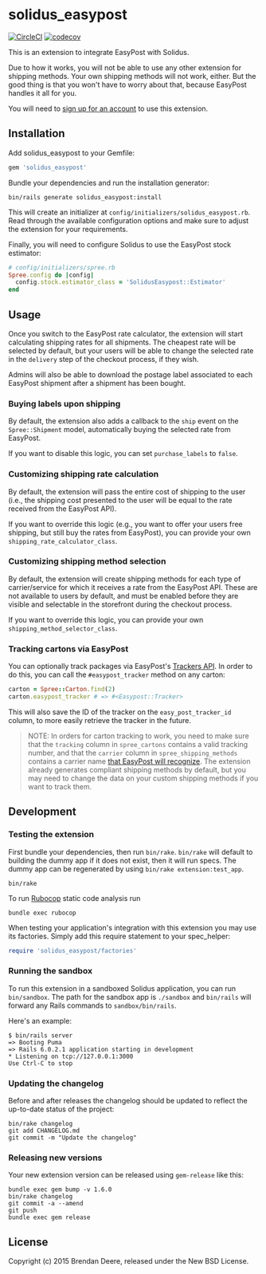 # solidus_easypost

[![CircleCI](https://circleci.com/gh/solidusio-contrib/solidus_easypost.svg?style=shield)](https://circleci.com/gh/solidusio-contrib/solidus_easypost)
[![codecov](https://codecov.io/gh/solidusio-contrib/solidus_easypost/branch/master/graph/badge.svg)](https://codecov.io/gh/solidusio-contrib/solidus_easypost)

This is an extension to integrate EasyPost with Solidus.

Due to how it works, you will not be able to use any other extension for shipping methods. Your own
shipping methods will not work, either. But the good thing is that you won't have to worry about
that, because EasyPost handles it all for you.

You will need to [sign up for an account](https://www.easypost.com/) to use this extension.

## Installation

Add solidus_easypost to your Gemfile:

```ruby
gem 'solidus_easypost'
```

Bundle your dependencies and run the installation generator:

```shell
bin/rails generate solidus_easypost:install
```

This will create an initializer at `config/initializers/solidus_easypost.rb`. Read through the
available configuration options and make sure to adjust the extension for your requirements.

Finally, you will need to configure Solidus to use the EasyPost stock estimator:

```ruby
# config/initializers/spree.rb
Spree.config do |config|
  config.stock.estimator_class = 'SolidusEasypost::Estimator'
end
```

## Usage

Once you switch to the EasyPost rate calculator, the extension will start calculating shipping rates
for all shipments. The cheapest rate will be selected by default, but your users will be able to
change the selected rate in the `delivery` step of the checkout process, if they wish.

Admins will also be able to download the postage label associated to each EasyPost shipment after
a shipment has been bought. 

### Buying labels upon shipping

By default, the extension also adds a callback to the `ship` event on the `Spree::Shipment` model,
automatically buying the selected rate from EasyPost.

If you want to disable this logic, you can set `purchase_labels` to `false`.

### Customizing shipping rate calculation

By default, the extension will pass the entire cost of shipping to the user (i.e., the shipping cost
presented to the user will be equal to the rate received from the EasyPost API).

If you want to override this logic (e.g., you want to offer your users free shipping, but still buy
the rates from EasyPost), you can provide your own `shipping_rate_calculator_class`.

### Customizing shipping method selection

By default, the extension will create shipping methods for each type of carrier/service for which it
receives a rate from the EasyPost API. These are not available to users by default, and must be
enabled before they are visible and selectable in the storefront during the checkout process.

If you want to override this logic, you can provide your own `shipping_method_selector_class`.

### Tracking cartons via EasyPost

You can optionally track packages via EasyPost's [Trackers API](https://www.easypost.com/docs/api#trackers).
In order to do this, you can call the `#easypost_tracker` method on any carton:

```ruby
carton = Spree::Carton.find(2)
carton.easypost_tracker # => #<Easypost::Tracker>
```

This will also save the ID of the tracker on the `easy_post_tracker_id` column, to more easily
retrieve the tracker in the future.

> NOTE: In orders for carton tracking to work, you need to make sure that the `tracking` column
> in `spree_cartons` contains a valid tracking number, and that the `carrier` column in
> `spree_shipping_methods` contains a carrier name [that EasyPost will recognize](https://www.easypost.com/docs/api#carrier-tracking-strings).
> The extension already generates compliant shipping methods by default, but you may need to change
> the data on your custom shipping methods if you want to track them. 

## Development

### Testing the extension

First bundle your dependencies, then run `bin/rake`. `bin/rake` will default to building the dummy
app if it does not exist, then it will run specs. The dummy app can be regenerated by using
`bin/rake extension:test_app`.

```shell
bin/rake
```

To run [Rubocop](https://github.com/bbatsov/rubocop) static code analysis run

```shell
bundle exec rubocop
```

When testing your application's integration with this extension you may use its factories.
Simply add this require statement to your spec_helper:

```ruby
require 'solidus_easypost/factories'
```

### Running the sandbox

To run this extension in a sandboxed Solidus application, you can run `bin/sandbox`. The path for
the sandbox app is `./sandbox` and `bin/rails` will forward any Rails commands to
`sandbox/bin/rails`.

Here's an example:

```
$ bin/rails server
=> Booting Puma
=> Rails 6.0.2.1 application starting in development
* Listening on tcp://127.0.0.1:3000
Use Ctrl-C to stop
```  

### Updating the changelog

Before and after releases the changelog should be updated to reflect the up-to-date status of
the project:

```shell
bin/rake changelog
git add CHANGELOG.md
git commit -m "Update the changelog"
```

### Releasing new versions

Your new extension version can be released using `gem-release` like this:

```shell
bundle exec gem bump -v 1.6.0
bin/rake changelog
git commit -a --amend
git push
bundle exec gem release
```

## License

Copyright (c) 2015 Brendan Deere, released under the New BSD License.

